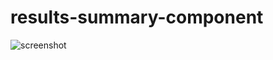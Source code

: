 # results-summary-component
![screenshot](https://github.com/Faruqdigital/results-summary-component/assets/107166036/32e31d88-bccf-4558-86b5-46423556af92)
